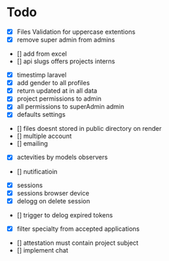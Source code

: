 # Todo
-   [x] Files Validation for uppercase extentions
-   [x] remove super admin from admins
-   [] add from excel
-   [] api slugs offers projects interns
-   [x] timestimp laravel
-   [x] add gender to all profiles
-   [x] return updated at in all data
-   [x] project permissions to admin
-   [x] all permissions to superAdmin admin
-   [x] defaults settings
-   [] files doesnt stored in public directory on render
-   [] multiple account
-   [] emailing
-   [x] actevities by models observers
-   [] nutificatioin
-   [x] sessions
-   [x] sessions browser device
-   [x] delogg on delete session
-   [] trigger to delog expired tokens
-   [x] filter specialty from accepted applications
-   [] attestation must contain project subject
-   [] implement chat
